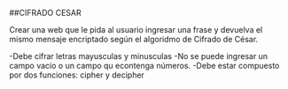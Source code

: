 ##CIFRADO CESAR

Crear una web que le pida al usuario ingresar una frase y devuelva
el mismo mensaje encriptado según el algoridmo de Cifrado de César.

-Debe cifrar letras mayusculas y minusculas
-No se puede ingresar un campo vacío o un campo qu econtenga números.
-Debe estar compuesto por dos funciones: cipher y decipher


